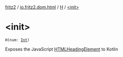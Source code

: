 [fritz2](../../index.md) / [io.fritz2.dom.html](../index.md) / [H](index.md) / [&lt;init&gt;](./-init-.md)

# &lt;init&gt;

`H(num: `[`Int`](https://kotlinlang.org/api/latest/jvm/stdlib/kotlin/-int/index.html)`)`

Exposes the JavaScript [HTMLHeadingElement](https://developer.mozilla.org/en/docs/Web/API/HTMLHeadingElement) to Kotlin


